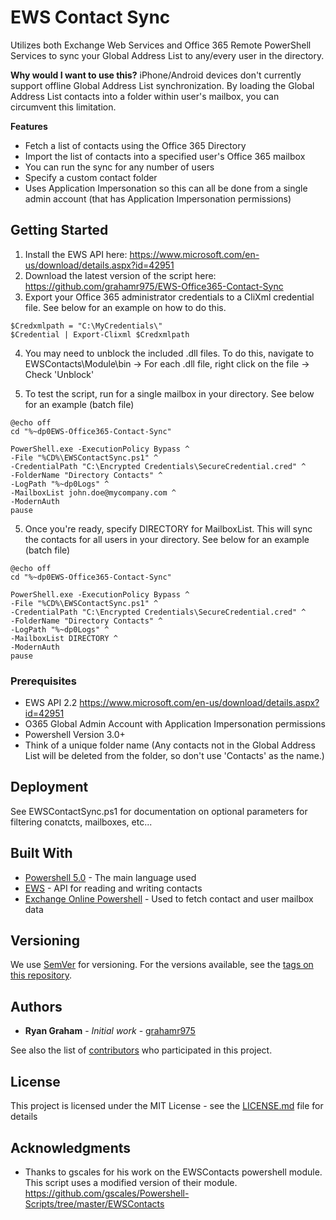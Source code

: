 # EWS Contact Sync
Utilizes both Exchange Web Services and Office 365 Remote PowerShell Services to sync your Global Address List to any/every user in the directory.

**Why would I want to use this?** iPhone/Android devices don't currently support offline Global Address List synchronization. By loading the Global Address List contacts into a folder within user's mailbox, you can circumvent this limitation.

**Features**
- Fetch a list of contacts using the Office 365 Directory
- Import the list of contacts into a specified user's Office 365 mailbox
- You can run the sync for any number of users
- Specify a custom contact folder
- Uses Application Impersonation so this can all be done from a single admin account (that has Application Impersonation permissions)

## Getting Started

1. Install the EWS API here: https://www.microsoft.com/en-us/download/details.aspx?id=42951
2. Download the latest version of the script here: https://github.com/grahamr975/EWS-Office365-Contact-Sync
3. Export your Office 365 administrator credentials to a CliXml credential file. See below for an example on how to do this.
```
$Credxmlpath = "C:\MyCredentials\"
$Credential | Export-Clixml $Credxmlpath
```
4. You may need to unblock the included .dll files. To do this, navigate to EWSContacts\Module\bin -> For each .dll file, right click on the file -> Check 'Unblock'

4. To test the script, run for a single mailbox in your directory. See below for an example (batch file)
```
@echo off
cd "%~dp0EWS-Office365-Contact-Sync"

PowerShell.exe -ExecutionPolicy Bypass ^
-File "%CD%\EWSContactSync.ps1" ^
-CredentialPath "C:\Encrypted Credentials\SecureCredential.cred" ^
-FolderName "Directory Contacts" ^
-LogPath "%~dp0Logs" ^
-MailboxList john.doe@mycompany.com ^
-ModernAuth
pause
```
5. Once you're ready, specify DIRECTORY for MailboxList. This will sync the contacts for all users in your directory. See below for an example (batch file)
```
@echo off
cd "%~dp0EWS-Office365-Contact-Sync"

PowerShell.exe -ExecutionPolicy Bypass ^
-File "%CD%\EWSContactSync.ps1" ^
-CredentialPath "C:\Encrypted Credentials\SecureCredential.cred" ^
-FolderName "Directory Contacts" ^
-LogPath "%~dp0Logs" ^
-MailboxList DIRECTORY ^
-ModernAuth
pause
```

### Prerequisites

- EWS API 2.2 https://www.microsoft.com/en-us/download/details.aspx?id=42951
- O365 Global Admin Account with Application Impersonation permissions
- Powershell Version 3.0+
- Think of a unique folder name (Any contacts not in the Global Address List will be deleted from the folder, so don't use 'Contacts' as the name.)

## Deployment

See EWSContactSync.ps1 for documentation on optional parameters for filtering conatcts, mailboxes, etc...

## Built With

* [Powershell 5.0](https://github.com/PowerShell/PowerShell) - The main language used
* [EWS](https://docs.microsoft.com/en-us/exchange/client-developer/web-service-reference/ews-reference-for-exchange) - API for reading and writing contacts
* [Exchange Online Powershell](https://docs.microsoft.com/en-us/powershell/exchange/exchange-online/connect-to-exchange-online-powershell/connect-to-exchange-online-powershell?view=exchange-ps) - Used to fetch contact and user mailbox data

## Versioning

We use [SemVer](http://semver.org/) for versioning. For the versions available, see the [tags on this repository](https://github.com/your/project/tags). 

## Authors

* **Ryan Graham** - *Initial work* - [grahamr975](https://github.com/grahamr975)

See also the list of [contributors](https://github.com/your/project/contributors) who participated in this project.

## License

This project is licensed under the MIT License - see the [LICENSE.md](LICENSE.md) file for details

## Acknowledgments

* Thanks to gscales for his work on the EWSContacts powershell module. This script uses a modified version of their module. https://github.com/gscales/Powershell-Scripts/tree/master/EWSContacts

